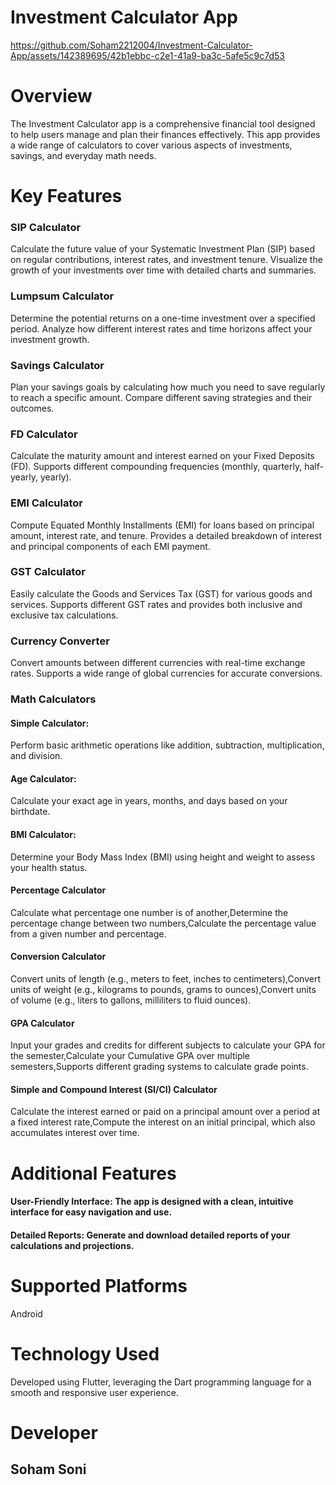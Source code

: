
# Investment Calculator App



https://github.com/Soham2212004/Investment-Calculator-App/assets/142389695/42b1ebbc-c2e1-41a9-ba3c-5afe5c9c7d53


# Overview

The Investment Calculator app is a comprehensive financial tool designed to help users manage and plan their finances effectively. This app provides a wide range of calculators to cover various aspects of investments, savings, and everyday math needs.

# Key Features

### SIP Calculator

Calculate the future value of your Systematic Investment Plan (SIP) based on regular contributions, interest rates, and investment tenure.
Visualize the growth of your investments over time with detailed charts and summaries.

### Lumpsum Calculator

Determine the potential returns on a one-time investment over a specified period.
Analyze how different interest rates and time horizons affect your investment growth.

### Savings Calculator

Plan your savings goals by calculating how much you need to save regularly to reach a specific amount.
Compare different saving strategies and their outcomes.

### FD Calculator

Calculate the maturity amount and interest earned on your Fixed Deposits (FD).
Supports different compounding frequencies (monthly, quarterly, half-yearly, yearly).

### EMI Calculator

Compute Equated Monthly Installments (EMI) for loans based on principal amount, interest rate, and tenure.
Provides a detailed breakdown of interest and principal components of each EMI payment.

### GST Calculator

Easily calculate the Goods and Services Tax (GST) for various goods and services.
Supports different GST rates and provides both inclusive and exclusive tax calculations.

### Currency Converter

Convert amounts between different currencies with real-time exchange rates.
Supports a wide range of global currencies for accurate conversions.

### Math Calculators

#### Simple Calculator: 

Perform basic arithmetic operations like addition, subtraction, multiplication, and division.  

#### Age Calculator: 

Calculate your exact age in years, months, and days based on your birthdate.  

#### BMI Calculator: 

Determine your Body Mass Index (BMI) using height and weight to assess your health status.

#### Percentage Calculator

Calculate what percentage one number is of another,Determine the percentage change between two numbers,Calculate the percentage value from a given number and percentage.

#### Conversion Calculator

Convert units of length (e.g., meters to feet, inches to centimeters),Convert units of weight (e.g., kilograms to pounds, grams to ounces),Convert units of volume (e.g., liters to gallons, milliliters to fluid ounces).

#### GPA Calculator

Input your grades and credits for different subjects to calculate your GPA for the semester,Calculate your Cumulative GPA over multiple semesters,Supports different grading systems to calculate grade points.

#### Simple and Compound Interest (SI/CI) Calculator

Calculate the interest earned or paid on a principal amount over a period at a fixed interest rate,Compute the interest on an initial principal, which also accumulates interest over time.


# Additional Features

#### User-Friendly Interface: The app is designed with a clean, intuitive interface for easy navigation and use.

#### Detailed Reports: Generate and download detailed reports of your calculations and projections.

# Supported Platforms
Android

# Technology Used
Developed using Flutter, leveraging the Dart programming language for a smooth and responsive user experience.

# Developer
## Soham Soni




